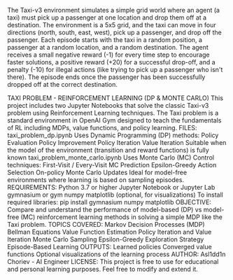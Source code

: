 The Taxi-v3 environment simulates a simple grid world where an agent (a taxi) must pick up a passenger at one location and drop them off at a destination. The environment is a 5x5 grid, and the taxi can move in four directions (north, south, east, west), pick up a passenger, and drop off the passenger.
Each episode starts with the taxi in a random position, a passenger at a random location, and a random destination. The agent receives a small negative reward (-1) for every time step to encourage faster solutions, a positive reward (+20) for a successful drop-off, and a penalty (-10) for illegal actions (like trying to pick up a passenger who isn't there).
The episode ends once the passenger has been successfully dropped off at the correct destination.

TAXI PROBLEM - REINFORCEMENT LEARNING (DP & MONTE CARLO)
This project includes two Jupyter Notebooks that solve the classic Taxi-v3 problem using Reinforcement Learning techniques. The Taxi problem is a standard environment in OpenAI Gym designed to teach the fundamentals of RL including MDPs, value functions, and policy learning.
FILES:
taxi_problem_dp.ipynb
Uses Dynamic Programming (DP) methods:
Policy Evaluation
Policy Improvement
Policy Iteration
Value Iteration
Suitable when the model of the environment (transition and reward functions) is fully known
taxi_problem_monte_carlo.ipynb
Uses Monte Carlo (MC) Control techniques:
First-Visit / Every-Visit MC Prediction
Epsilon-Greedy Action Selection
On-policy Monte Carlo Updates
Ideal for model-free environments where learning is based on sampling episodes.
REQUIREMENTS:
Python 3.7 or higher
Jupyter Notebook or Jupyter Lab
gymnasium or gym
numpy
matplotlib (optional, for visualizations)
To install required libraries:
pip install gymnasium numpy matplotlib
OBJECTIVE:
Compare and understand the performance of model-based (DP) vs model-free (MC) reinforcement learning methods in solving a simple MDP like the Taxi problem.
TOPICS COVERED:
Markov Decision Processes (MDP)
Bellman Equations
Value Function Estimation
Policy Iteration and Value Iteration
Monte Carlo Sampling
Epsilon-Greedy Exploration Strategy
Episode-Based Learning
OUTPUTS:
Learned policies
Converged value functions
Optional visualizations of the learning process
AUTHOR:
Asl1dd1n Choriev - AI Engineer 
LICENSE:
This project is free to use for educational and personal learning purposes. Feel free to modify and extend it.

